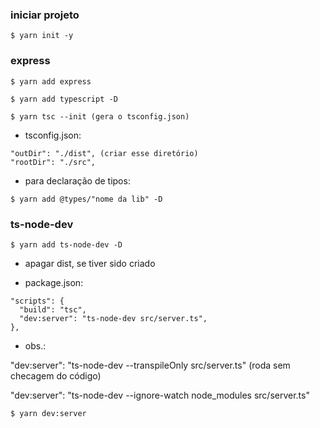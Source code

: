### iniciar projeto

`$ yarn init -y`

### express

```
$ yarn add express

$ yarn add typescript -D

$ yarn tsc --init (gera o tsconfig.json)
```

- tsconfig.json:

```
"outDir": "./dist", (criar esse diretório)
"rootDir": "./src",
```

- para declaração de tipos:

`$ yarn add @types/"nome da lib" -D`

### ts-node-dev

`$ yarn add ts-node-dev -D`

- apagar dist, se tiver sido criado

- package.json:

```
"scripts": {
  "build": "tsc",
  "dev:server": "ts-node-dev src/server.ts",
},
```

- obs.:

"dev:server": "ts-node-dev --transpileOnly src/server.ts" (roda sem checagem do código)

"dev:server": "ts-node-dev --ignore-watch node_modules src/server.ts"

`$ yarn dev:server`
